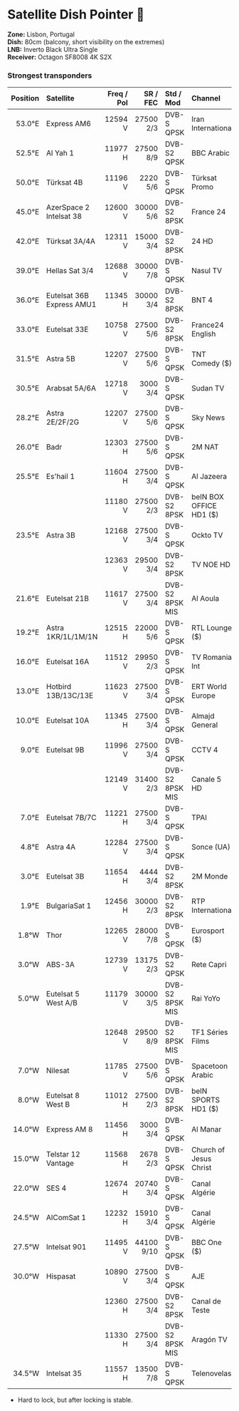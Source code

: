 # Satellite Dish Pointer :satellite:

**Zone:** Lisbon, Portugal  
**Dish:** 80cm (balcony, short visibility on the extremes)  
**LNB:** Inverto Black Ultra Single  
**Receiver:** Octagon SF8008 4K S2X


### Strongest transponders

| Position | Satellite | Freq / Pol | SR / FEC | Std / Mod | Channel | SNR |
| -------: | :-------- | -------: | -----: | :------ | :------ | ------: |
| 53.0°E | Express AM6 | 12594 V | 27500 2/3 | DVB-S QPSK | Iran International | 26% 4.2dB |
| 52.5°E | Al Yah 1    | 11977 H | 27500 8/9 | DVB-S2 QPSK | BBC Arabic | 44% 7.2dB |
| 50.0°E | Türksat 4B  | 11196 V | 2220 5/6 | DVB-S QPSK | Türksat Promo | 43% 7.0dB |
| 45.0°E | AzerSpace 2 <br/> Intelsat 38 | 12600 V | 30000 5/6 | DVB-S2 8PSK | France 24 | 83% 13.5dB |
| 42.0°E | Türksat 3A/4A | 12311 V | 15000 3/4 | DVB-S2 8PSK | 24 HD | 54% 8.8dB |
| 39.0°E | Hellas Sat 3/4 | 12688 V | 30000 7/8 | DVB-S QPSK | Nasul TV | 87% 14.0dB |
| 36.0°E | Eutelsat 36B <br/> Express AMU1 | 11345 H | 30000 3/4 | DVB-S2 8PSK | BNT 4 | 55% 9.0dB |
| 33.0°E | Eutelsat 33E | 10758 V | 27500 5/6 | DVB-S2 8PSK | France24 English | 74% 12.0dB |
| 31.5°E | Astra 5B | 12207 V | 27500 5/6 | DVB-S QPSK | TNT Comedy ($) | 60% 9.8dB |
| 30.5°E | Arabsat 5A/6A | 12718 V | 3000 3/4 | DVB-S QPSK | Sudan TV | 54% 8.8dB |
| 28.2°E | Astra 2E/2F/2G | 12207 V | 27500 5/6 | DVB-S QPSK | Sky News | 81% 13.2dB |
| 26.0°E | Badr | 12303 H | 27500 5/6 | DVB-S QPSK | 2M NAT | 83% 13.5dB |
| 25.5°E | Es'hail 1 | 11604 H | 27500 3/4 | DVB-S QPSK | Al Jazeera | 70% 11.2dB |
|        |           | 11180 V | 27500 2/3 | DVB-S2 8PSK | beIN BOX <br/> OFFICE HD1 ($) | 74% 12.0dB |
| 23.5°E | Astra 3B | 12168 V | 27500 3/4 | DVB-S QPSK | Ockto TV | 67% 11.0dB |
|        |          | 12363 V | 29500 3/4 | DVB-S2 8PSK | TV NOE HD | 72% 11.8dB |
| 21.6°E | Eutelsat 21B | 11617 V | 27500 3/4 | DVB-S2 8PSK MIS | Al Aoula | 61% 9.8dB |
| 19.2°E | Astra 1KR/1L/1M/1N | 12515 H | 22000 5/6 | DVB-S QPSK | RTL Lounge ($) | 100% 16.5dB |
| 16.0°E | Eutelsat 16A | 11512 V | 29950 2/3 | DVB-S QPSK | TV Romania Int | 64% 10.5dB |
| 13.0°E | Hotbird 13B/13C/13E | 11623 V | 27500 3/4 | DVB-S QPSK | ERT World Europe | 86% 14.0dB |
| 10.0°E | Eutelsat 10A | 11345 H | 27500 3/4 | DVB-S QPSK | Almajd General | 70% 11.5dB |
| 9.0°E | Eutelsat 9B | 11996 V | 27500 3/4 | DVB-S QPSK | CCTV 4 | 70% 11.5dB |
|       |             | 12149 V | 31400 2/3 | DVB-S2 8PSK MIS | Canale 5 HD | 41% 6.8dB* |
| 7.0°E | Eutelsat 7B/7C | 11221 H | 27500 3/4 | DVB-S QPSK | TPAI | 75% 12.2dB |
| 4.8°E | Astra 4A | 12284 V | 27500 3/4 | DVB-S QPSK | Sonce (UA) | 77% 12.5dB |
| 3.0°E | Eutelsat 3B | 11654 H | 4444 3/4 | DVB-S2 8PSK | 2M Monde | 63% 10.2dB |
| 1.9°E | BulgariaSat 1 | 12456 H | 30000 2/3 | DVB-S2 8PSK | RTP International | 78% 12.8dB |
| 1.8°W | Thor | 12265 V | 28000 7/8 | DVB-S QPSK | Eurosport ($) | 89% 14.5dB |
| 3.0°W | ABS-3A | 12739 V | 13175 2/3 | DVB-S2 QPSK | Rete Capri | 43% 6.8dB |
| 5.0°W | Eutelsat 5 West A/B | 11179 V | 30000 3/5 | DVB-S2 8PSK MIS | Rai YoYo | 64% 10.5dB |
|       |                     | 12648 V | 29500 8/9 | DVB-S2 8PSK MIS | TF1 Séries Films | 64% 10.5dB* |
| 7.0°W | Nilesat | 11785 V | 27500 5/6 | DVB-S QPSK | Spacetoon Arabic | 66% 10.8dB |
| 8.0°W | Eutelsat 8 West B | 11012 H | 27500 2/3 | DVB-S2 8PSK | beIN SPORTS HD1 ($) | 57% 9.2dB |
| 14.0°W | Express AM 8 | 11456 H | 3000 3/4 | DVB-S QPSK | Al Manar | 69% 11.0dB |
| 15.0°W | Telstar 12 Vantage | 11568 H | 2678 2/3 | DVB-S QPSK | Church of <br/> Jesus Christ | 64% 10.5dB |
| 22.0°W | SES 4 | 12674 H | 20740 3/4 | DVB-S QPSK | Canal Algérie | 46% 7.5dB |
| 24.5°W | AlComSat 1 | 12232 H | 15910 3/4 | DVB-S QPSK | Canal Algérie | 43% 7.0dB |
| 27.5°W | Intelsat 901 | 11495 V | 44100 9/10 | DVB-S QPSK | BBC One ($) | 66% 10.8dB |
| 30.0°W | Hispasat | 10890 V | 27500 3/4 | DVB-S QPSK | AJE | 83% 13.5dB |
|        |          | 12360 H | 27500 3/4 | DVB-S2 8PSK | Canal de Teste | 87% 14.2dB |
|        |          | 11330 H | 27500 3/4 | DVB-S2 8PSK MIS | Aragón TV | 70% 11.8dB |
| 34.5°W | Intelsat 35 | 11557 H | 13500 7/8 | DVB-S QPSK | Telenovelas | 38% 6.5dB |

* Hard to lock, but after locking is stable.
